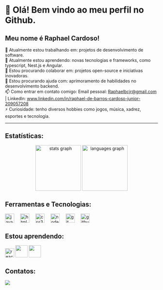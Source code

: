 # 👋 Olá! Bem vindo ao meu perfil no Github.
## Meu nome é Raphael Cardoso!


🔭 Atualmente estou trabalhando em: projetos de desenvolvimento de software. <br>
🌱 Atualmente estou aprendendo: novas tecnologias e frameworks, como typescript, Nest.js e Angular. <br>
👯 Estou procurando colaborar em: projetos open-source e iniciativas inovadoras. <br>
🤔 Estou procurando ajuda com: aprimoramento de habilidades no desenvolvimento backend. <br>
📫 Como entrar em contato comigo: Email pessoal: Raphaelbcjr@gmail.com | Linkedln: www.linkedin.com/in/raphael-de-barros-cardoso-junior-209057208 <br>
⚡ Curiosidade: tenho diversos hobbies como jogos, música, xadrez, esportes e tecnologia. <hr>

## Estatísticas: 

<div align="center">
  <img src="https://github-readme-stats.vercel.app/api?username=RaphaCardoso&hide_title=false&hide_rank=false&show_icons=true&include_all_commits=true&count_private=true&disable_animations=false&theme=dracula&locale=en&hide_border=false" height="150" alt="stats graph"  />
  <img src="https://github-readme-stats.vercel.app/api/top-langs?username=RaphaCardoso&locale=en&hide_title=false&layout=compact&card_width=320&langs_count=5&theme=dracula&hide_border=false" height="150" alt="languages graph"  />
</div>

###


## Ferramentas e Tecnologias: 

<div align="left">
  <img src="https://cdn.jsdelivr.net/gh/devicons/devicon/icons/javascript/javascript-original.svg" height="30" alt="javascript logo"  />
  <img width="12" />
  <img src="https://cdn.jsdelivr.net/gh/devicons/devicon/icons/html5/html5-original.svg" height="30" alt="html5 logo"  />
  <img width="12" />
  <img src="https://cdn.jsdelivr.net/gh/devicons/devicon/icons/css3/css3-original.svg" height="30" alt="css3 logo"  />
  <img width="12" />
  <img src="https://cdn.jsdelivr.net/gh/devicons/devicon/icons/nodejs/nodejs-original.svg" height="30" alt="nodejs logo"  />
  <img width="12" />
  <img src="https://cdn.jsdelivr.net/gh/devicons/devicon/icons/git/git-original.svg" height="30" alt="git logo"  />
  <img width="12" />
  <img src="https://cdn.jsdelivr.net/gh/devicons/devicon/icons/github/github-original.svg" height="30" alt="github logo"  />
</div>


## Estou aprendendo: 
<div align="left">
<img src="https://cdn.jsdelivr.net/gh/devicons/devicon/icons/react/react-original.svg" height="30" alt="react logo"  />
<img loading="lazy" src="https://cdn.jsdelivr.net/gh/devicons/devicon/icons/java/java-original.svg" width="40" height="40"/> 
<img src="https://cdn.jsdelivr.net/gh/devicons/devicon@latest/icons/typescript/typescript-original.svg" width="40" height="40" />
</div>

## Contatos:

<div>
<a href="https://www.linkedin.com/in/raphael-de-barros-cardoso-junior-209057208" target="_blank"><img loading="lazy" src="https://img.shields.io/badge/-LinkedIn-%230077B5?style=for-the-badge&logo=linkedin&logoColor=white" target="_blank"></a>   
</div>

